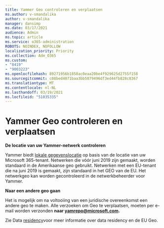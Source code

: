 ```yaml
---
title: Yammer Geo controleren en verplaatsen
ms.author: v-smandalika
author: v-smandalika
manager: dansimp
ms.date: 03/17/2021
audience: Admin
ms.topic: article
ms.service: o365-administration
ROBOTS: NOINDEX, NOFOLLOW
localization_priority: Priority
ms.collection: Adm_O365
ms.custom:
- "8419"
- "9003223"
ms.openlocfilehash: 89271956b1858ac0eaa20be4f929625d2755f158
ms.sourcegitcommit: c08bed4071baa3bb5879496df3ed44fb828c8367
ms.translationtype: MT
ms.contentlocale: nl-NL
ms.lasthandoff: 03/19/2021
ms.locfileid: "51035335"
---
```

# <a name="checking-and-moving-yammer-geo"></a>Yammer Geo controleren en verplaatsen

**De locatie van uw Yammer-netwerk controleren**

Yammer biedt [lokale gegevenslocatie](https://docs.microsoft.com/yammer/manage-security-and-compliance/data-residency) op basis van de locatie van uw Microsoft 365-tenant. Netwerken die vóór juni 2019 zijn gemaakt, worden standaard in de Amerikaanse geo gebruikt. Netwerken met een EU-tenant die na juni 2019 is gemaakt, zijn standaard in het GEO van de EU. Het netwerkgeo kan worden gecontroleerd in de netwerkbeheerder voor Yammer.

**Naar een andere geo gaan**

Het is mogelijk om na voltooiing van een juridische overeenkomst een andere geo te maken. Alle verzoeken om Geo te verplaatsen, moeten per e-mail worden verzonden **naar yamrepo@microsoft.com.**

Zie Data [residency](https://docs.microsoft.com/yammer/manage-security-and-compliance/data-residency)voor meer informatie over data residency en de EU Geo.
